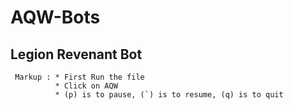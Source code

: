# AQW-Bots
## Legion Revenant Bot ##
     Markup : * First Run the file
              * Click on AQW
              * (p) is to pause, (`) is to resume, (q) is to quit
         
